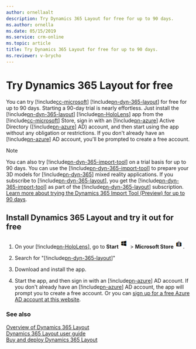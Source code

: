 ```yaml
---
author: ornellaalt
description: Try Dynamics 365 Layout for free for up to 90 days.
ms.author: ornella
ms.date: 05/15/2019
ms.service: crm-online
ms.topic: article
title: Try Dynamics 365 Layout for free for up to 90 days.
ms.reviewer: v-brycho
---
```


# Try Dynamics 365 Layout for free


You can try [!include[cc-microsoft](../includes/cc-microsoft.md)] [!include[pn-dyn-365-layout](../includes/pn-dyn-365-layout.md)] for free for up to 90 days. Starting a 90-day trial is nearly effortless. Just install 
the [!include[pn-dyn-365-layout](../includes/pn-dyn-365-layout.md)] [!include[pn-HoloLens](../includes/pn-HoloLens.md)] app from the [!include[cc-microsoft](../includes/cc-microsoft.md)] Store, sign in with an [!include[pn-azure](../includes/pn-azure.md)] Active Directory ([!include[pn-azure](../includes/pn-azure.md)] AD) account, and then start using the app without any obligation or restrictions. If you don't already have an [!include[pn-azure](../includes/pn-azure.md)] AD account, you'll be prompted to create a free account.

> [!NOTE]
> You can also try [!include[pn-dyn-365-import-tool](../includes/pn-dyn-365-import-tool.md)] on a trial basis for up to 90 days. You can use the [!include[pn-dyn-365-import-tool](../includes/pn-dyn-365-import-tool.md)] to prepare your 3D models for [!include[pn-dyn-365](../includes/pn-dyn-365.md)] mixed reality applications. If you subscribe to [!include[pn-dyn-365-layout](../includes/pn-dyn-365-layout.md)], you get the [!include[pn-dyn-365-import-tool](../includes/pn-dyn-365-import-tool.md)] as part of the [!include[pn-dyn-365-layout](../includes/pn-dyn-365-layout.md)] subscription. [Learn more about trying the Dynamics 365 Import Tool (Preview) for up to 90 days](https://docs.microsoft.com/en-us/dynamics365/mixed-reality/import-tool/try-import-tool-free).

## Install Dynamics 365 Layout and try it out for free


1. On your [!include[pn-HoloLens](../includes/pn-HoloLens.md)], go to **Start** ![Start](media/d2a2ae5e90bdd0e0642abb5458af1016.png "Start") \> **Microsoft Store** ![Microsoft Store](media/2ac602b5a7855d312f3e7d924732acca.png "Microsoft Store").

2. Search for "[!include[pn-dyn-365-layout](../includes/pn-dyn-365-layout.md)]"

3. Download and install the app.

4. Start the app, and then sign in with an [!include[pn-azure](../includes/pn-azure.md)] AD account. If you don't already have an [!include[pn-azure](../includes/pn-azure.md)] AD account, the app will prompt you to create a free account. Or you can [sign up for a free Azure AD account at this website](https://docs.microsoft.com/en-us/azure/active-directory/fundamentals/active-directory-access-create-new-tenant). 

### See also

[Overview of Dynamics 365 Layout](index.md)<br>
[Dynamics 365 Layout user guide](user-guide.md)<br>
[Buy and deploy Dynamics 365 Layout](buy-and-deploy-layout.md)

